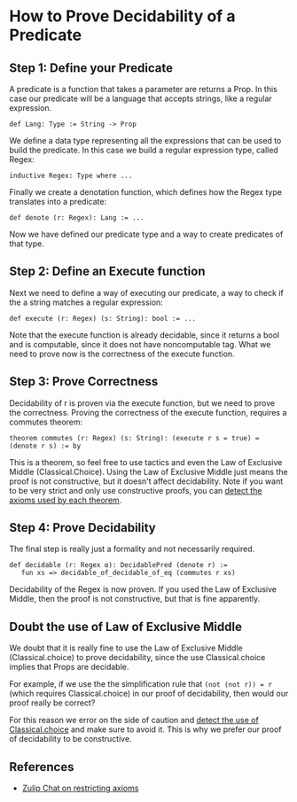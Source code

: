 # How to Prove Decidability of a Predicate

## Step 1: Define your Predicate

A predicate is a function that takes a parameter are returns a Prop.
In this case our predicate will be a language that accepts strings, like a regular expression.

```lean
def Lang: Type := String -> Prop
```

We define a data type representing all the expressions that can be used to build the predicate.
In this case we build a regular expression type, called Regex:

```lean
inductive Regex: Type where ...
```

Finally we create a denotation function, which defines how the Regex type translates into a predicate:

```lean
def denote (r: Regex): Lang := ...
```

Now we have defined our predicate type and a way to create predicates of that type.

## Step 2: Define an Execute function

Next we need to define a way of executing our predicate, a way to check if the a string matches a regular expression:

```lean
def execute (r: Regex) (s: String): bool := ...
```

Note that the execute function is already decidable, since it returns a bool and is computable, since it does not have noncomputable tag.
What we need to prove now is the correctness of the execute function.

## Step 3: Prove Correctness

Decidability of r is proven via the execute function, but we need to prove the correctness.
Proving the correctness of the execute function, requires a commutes theorem:

```lean
theorem commutes (r: Regex) (s: String): (execute r s = true) = (denote r s) := by
```

This is a theorem, so feel free to use tactics and even the Law of Exclusive Middle (Classical.Choice).
Using the Law of Exclusive Middle just means the proof is not constructive, but it doesn't affect decidability.
Note if you want to be very strict and only use constructive proofs, you can [detect the axioms used by each theorem](./DetectingClassical.md).

## Step 4: Prove Decidability

The final step is really just a formality and not necessarily required.

```lean
def decidable (r: Regex α): DecidablePred (denote r) :=
   fun xs => decidable_of_decidable_of_eq (commutes r xs)  
```

Decidability of the Regex is now proven.
If you used the Law of Exclusive Middle, then the proof is not constructive, but that is fine apparently.

## Doubt the use of Law of Exclusive Middle

We doubt that it is really fine to use the Law of Exclusive Middle (Classical.choice) to prove decidability,
since the use Classical.choice implies that Props are decidable.

For example, if we use the the simplification rule that `(not (not r)) = r` (which requires Classical.choice)
in our proof of decidability, then would our proof really be correct?

For this reason we error on the side of caution and [detect the use of Classical.choice](./DetectingClassical.md) and make sure to avoid it.
This is why we prefer our proof of decidability to be constructive. 

## References

* [Zulip Chat on restricting axioms](https://leanprover.zulipchat.com/#narrow/channel/270676-lean4/topic/restricting.20axioms)
